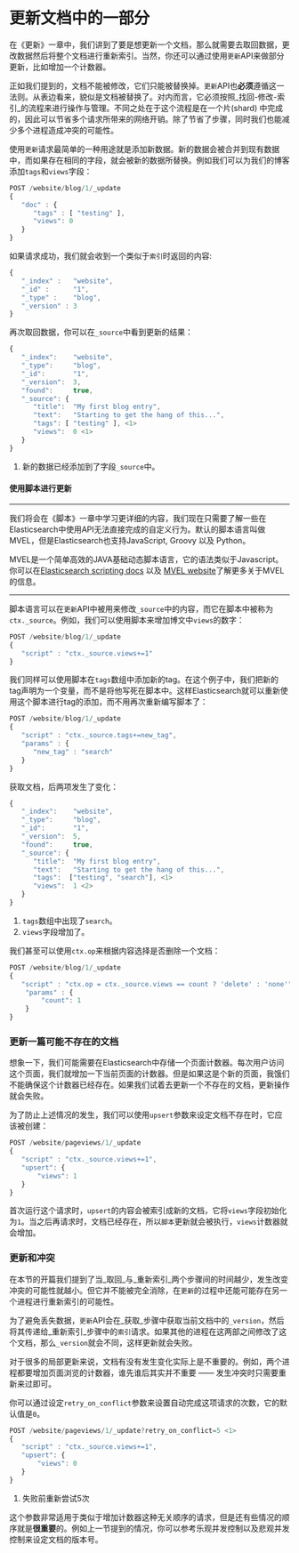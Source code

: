 # 更新文档中的一部分

在《更新》一章中，我们讲到了要是想更新一个文档，那么就需要去取回数据，更改数据然后将整个文档进行重新索引。当然，你还可以通过使用`更新`API来做部分更新，比如增加一个计数器。

正如我们提到的，文档不能被修改，它们只能被替换掉。`更新`API也**必须**遵循这一法则。从表边看来，貌似是文档被替换了。对内而言，它必须按照_找回-修改-索引_的流程来进行操作与管理。不同之处在于这个流程是在一个片(shard) 中完成的，因此可以节省多个请求所带来的网络开销。除了节省了步骤，同时我们也能减少多个进程造成冲突的可能性。

使用`更新`请求最简单的一种用途就是添加新数据。新的数据会被合并到现有数据中，而如果存在相同的字段，就会被新的数据所替换。例如我们可以为我们的博客添加`tags`和`views`字段：

```js
POST /website/blog/1/_update
{
   "doc" : {
      "tags" : [ "testing" ],
      "views": 0
   }
}
```

如果请求成功，我们就会收到一个类似于`索引`时返回的内容:

```js
{
   "_index" :   "website",
   "_id" :      "1",
   "_type" :    "blog",
   "_version" : 3
}
```

再次取回数据，你可以在`_source`中看到更新的结果：

```js
{
   "_index":    "website",
   "_type":     "blog",
   "_id":       "1",
   "_version":  3,
   "found":     true,
   "_source": {
      "title":  "My first blog entry",
      "text":   "Starting to get the hang of this...",
      "tags": [ "testing" ], <1>
      "views":  0 <1>
   }
}
```

1. 新的数据已经添加到了字段`_source`中。


#### 使用脚本进行更新

****

我们将会在《脚本》一章中学习更详细的内容，我们现在只需要了解一些在Elasticsearch中使用API无法直接完成的自定义行为。默认的脚本语言叫做MVEL，但是Elasticsearch也支持JavaScript, Groovy 以及 Python。

MVEL是一个简单高效的JAVA基础动态脚本语言，它的语法类似于Javascript。你可以在[Elasticsearch scripting docs](http://www.elasticsearch.org/guide/en/elasticsearch/reference/current/modules-scripting.html) 以及 [MVEL website](http://mvel.codehaus.org/Getting+Started+for+2.0)了解更多关于MVEL的信息。

****

脚本语言可以在`更新`API中被用来修改`_source`中的内容，而它在脚本中被称为`ctx._source`。例如，我们可以使用脚本来增加博文中`views`的数字：
```js
POST /website/blog/1/_update
{
   "script" : "ctx._source.views+=1"
}
```
我们同样可以使用脚本在`tags`数组中添加新的tag。在这个例子中，我们把新的tag声明为一个变量，而不是将他写死在脚本中。这样Elasticsearch就可以重新使用这个脚本进行tag的添加，而不用再次重新编写脚本了：


```js
POST /website/blog/1/_update
{
   "script" : "ctx._source.tags+=new_tag",
   "params" : {
      "new_tag" : "search"
   }
}
```

获取文档，后两项发生了变化：

```js
{
   "_index":    "website",
   "_type":     "blog",
   "_id":       "1",
   "_version":  5,
   "found":     true,
   "_source": {
      "title":  "My first blog entry",
      "text":   "Starting to get the hang of this...",
      "tags":  ["testing", "search"], <1>
      "views":  1 <2>
   }
}
```
1. `tags`数组中出现了`search`。
2. `views`字段增加了。

我们甚至可以使用`ctx.op`来根据内容选择是否删除一个文档：

```js
POST /website/blog/1/_update
{
   "script" : "ctx.op = ctx._source.views == count ? 'delete' : 'none'",
    "params" : {
        "count": 1
    }
}
```

### 更新一篇可能不存在的文档

想象一下，我们可能需要在Elasticsearch中存储一个页面计数器。每次用户访问这个页面，我们就增加一下当前页面的计数器。但是如果这是个新的页面，我饿们不能确保这个计数器已经存在。如果我们试着去更新一个不存在的文档，更新操作就会失败。

为了防止上述情况的发生，我们可以使用`upsert`参数来设定文档不存在时，它应该被创建：

```js
POST /website/pageviews/1/_update
{
   "script" : "ctx._source.views+=1",
   "upsert": {
       "views": 1
   }
}
```
首次运行这个请求时，`upsert`的内容会被索引成新的文档，它将`views`字段初始化为`1`。当之后再请求时，文档已经存在，所以`脚本`更新就会被执行，`views`计数器就会增加。


### 更新和冲突

在本节的开篇我们提到了当_取回_与_重新索引_两个步骤间的时间越少，发生改变冲突的可能性就越小。但它并不能被完全消除，在`更新`的过程中还能可能存在另一个进程进行重新索引的可能性。

为了避免丢失数据，`更新`API会在_获取_步骤中获取当前文档中的`_version`，然后将其传递给_重新索引_步骤中的`索引`请求。如果其他的进程在这两部之间修改了这个文档，那么`_version`就会不同，这样更新就会失败。

对于很多的局部更新来说，文档有没有发生变化实际上是不重要的。例如，两个进程都要增加页面浏览的计数器，谁先谁后其实并不重要 —— 发生冲突时只需要重新来过即可。

你可以通过设定`retry_on_conflict`参数来设置自动完成这项请求的次数，它的默认值是`0`。

```js
POST /website/pageviews/1/_update?retry_on_conflict=5 <1>
{
   "script" : "ctx._source.views+=1",
   "upsert": {
       "views": 0
   }
}
```
1. 失败前重新尝试5次

这个参数非常适用于类似于增加计数器这种无关顺序的请求，但是还有些情况的顺序就是**很重要**的。例如上一节提到的情况，你可以参考乐观并发控制以及悲观并发控制来设定文档的版本号。
